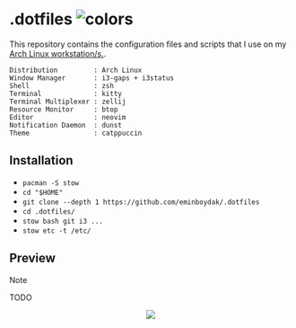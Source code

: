 # .dotfiles ![colors](https://raw.githubusercontent.com/catppuccin/catppuccin/main/assets/palette/macchiato.png)

This repository contains the configuration files and scripts that I use on my [Arch Linux workstation/s.](https://gist.github.com/eminboydak/e6c4b9c87f6dcf8c13fd991bbf5e9314).

```
Distribution         : Arch Linux
Window Manager       : i3-gaps + i3status
Shell                : zsh
Terminal             : kitty
Terminal Multiplexer : zellij
Resource Monitor     : btop
Editor               : neovim
Notification Daemon  : dunst
Theme                : catppuccin
```

## Installation

- `pacman -S stow`
- `cd "$HOME"`
- `git clone --depth 1 https://github.com/eminboydak/.dotfiles`
- `cd .dotfiles/`
- `stow bash git i3 ...`
- `stow etc -t /etc/`

## Preview

> [!NOTE]
> TODO

<p align="center"><img src="https://raw.githubusercontent.com/catppuccin/catppuccin/main/assets/footers/gray0_ctp_on_line.svg?sanitize=true" /></p>

